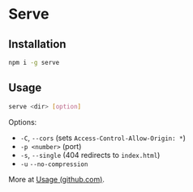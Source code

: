 # Serve

## Installation

```bash
npm i -g serve
```

## Usage

```bash
serve <dir> [option]
```

Options:

- `-C`, `--cors` (sets `Access-Control-Allow-Origin: *`)
- `-p <number>` (port)
- `-s`, `--single` (404 redirects to `index.html`)
- `-u` `--no-compression`

More at [Usage (github.com)](https://github.com/vercel/serve#usage).
